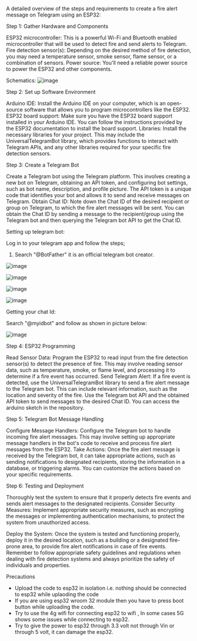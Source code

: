 A detailed overview of the steps and requirements to create a fire alert message on Telegram using an ESP32:

Step 1: Gather Hardware and Components 

ESP32 microcontroller: This is a powerful Wi-Fi and Bluetooth enabled microcontroller that will be used to detect fire and send alerts to Telegram.
Fire detection sensor(s): Depending on the desired method of fire detection, you may need a temperature sensor, smoke sensor, flame sensor, or a combination of sensors.
Power source: You'll need a reliable power source to power the ESP32 and other components.

Schematics:
![image](https://user-images.githubusercontent.com/78672319/234657614-f4ea28cd-7eb9-4a25-9f7c-1daea030d925.png)


Step 2: Set up Software Environment

Arduino IDE: Install the Arduino IDE on your computer, which is an open-source software that allows you to program microcontrollers like the ESP32.
ESP32 board support: Make sure you have the ESP32 board support installed in your Arduino IDE. You can follow the instructions provided by the ESP32 documentation to install the board support.
Libraries: Install the necessary libraries for your project. This may include the UniversalTelegramBot library, which provides functions to interact with Telegram APIs, and any other libraries required for your specific fire detection sensors.

Step 3: Create a Telegram Bot

Create a Telegram bot using the Telegram platform. This involves creating a new bot on Telegram, obtaining an API token, and configuring bot settings, such as bot name, description, and profile picture. The API token is a unique code that identifies your bot and allows it to send and receive messages on Telegram.
Obtain Chat ID: Note down the Chat ID of the desired recipient or group on Telegram, to which the fire alert messages will be sent. You can obtain the Chat ID by sending a message to the recipient/group using the Telegram bot and then querying the Telegram bot API to get the Chat ID.

Setting up telegram bot:

Log in to your telegram app and follow the steps;

1. Search "@BotFather" it is an official telegram bot creator.

![image](https://user-images.githubusercontent.com/78672319/234656247-9cc6980d-5567-4f7e-aa50-2c3e3a362408.png)


![image](https://user-images.githubusercontent.com/78672319/234656491-19a2e723-9a83-4973-bf65-b37d2a7fd5ae.png)


![image](https://user-images.githubusercontent.com/78672319/234656683-09bc88c8-745c-456a-9fcf-767e351a955c.png)

![image](https://user-images.githubusercontent.com/78672319/234656857-1b71eb0f-11dc-43a5-a307-1171e8cc48b6.png)


Getting your chat Id:

Search "@myidbot" and follow as shown in picture below:

![image](https://user-images.githubusercontent.com/78672319/234657180-4b24e7c6-ce5f-4e8d-8528-31551025d4ed.png)


Step 4: ESP32 Programming

Read Sensor Data: Program the ESP32 to read input from the fire detection sensor(s) to detect the presence of fire. This may involve reading sensor data, such as temperature, smoke, or flame level, and processing it to determine if a fire event has occurred.
Send Telegram Alert: If a fire event is detected, use the UniversalTelegramBot library to send a fire alert message to the Telegram bot. This can include relevant information, such as the location and severity of the fire. Use the Telegram bot API and the obtained API token to send messages to the desired Chat ID. You can access the arduino sketch in the repository.

Step 5: Telegram Bot Message Handling

Configure Message Handlers: Configure the Telegram bot to handle incoming fire alert messages. This may involve setting up appropriate message handlers in the bot's code to receive and process fire alert messages from the ESP32.
Take Actions: Once the fire alert message is received by the Telegram bot, it can take appropriate actions, such as sending notifications to designated recipients, storing the information in a database, or triggering alarms. You can customize the actions based on your specific requirements.

Step 6: Testing and Deployment

Thoroughly test the system to ensure that it properly detects fire events and sends alert messages to the designated recipients.
Consider Security Measures: Implement appropriate security measures, such as encrypting the messages or implementing authentication mechanisms, to protect the system from unauthorized access.

Deploy the System: Once the system is tested and functioning properly, deploy it in the desired location, such as a building or a designated fire-prone area, to provide fire alert notifications in case of fire events.
Remember to follow appropriate safety guidelines and regulations when dealing with fire detection systems and always prioritize the safety of individuals and properties.

Precautions 
- Upload the code to esp32 in isolation i.e. nothing should be connected to esp32 while uplaoding the code 
- If you are using esp32 wroom 32 module then you have to press boot button while uploading the code.
- Try to use the 4g wifi for connecting esp32 to wifi , In some cases 5G shows some issues while connecting to esp32.
- Try to give the power to esp32 through 3.3 volt not through Vin or through 5 volt, it can damage the esp32.  
